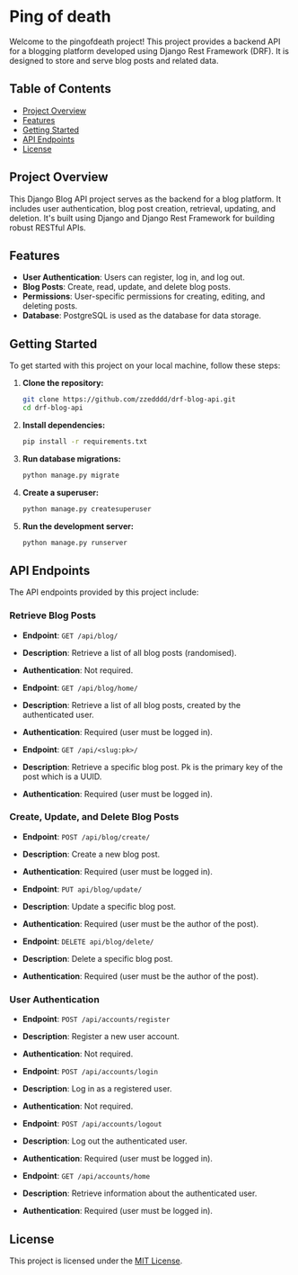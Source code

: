 # Ping of death

Welcome to the pingofdeath project! This project provides a backend API for a blogging platform developed using Django Rest Framework (DRF). It is designed to store and serve blog posts and related data.

## Table of Contents

-   [Project Overview](#project-overview)
-   [Features](#features)
-   [Getting Started](#getting-started)
-   [API Endpoints](#api-endpoints)
-   [License](#license)

## Project Overview

This Django Blog API project serves as the backend for a blog platform. It includes user authentication, blog post creation, retrieval, updating, and deletion. It's built using Django and Django Rest Framework for building robust RESTful APIs.

## Features

-   **User Authentication**: Users can register, log in, and log out.
-   **Blog Posts**: Create, read, update, and delete blog posts.
-   **Permissions**: User-specific permissions for creating, editing, and deleting posts.
-   **Database**: PostgreSQL is used as the database for data storage.

## Getting Started

To get started with this project on your local machine, follow these steps:

1. **Clone the repository:**

    ```bash
    git clone https://github.com/zzedddd/drf-blog-api.git
    cd drf-blog-api
    ```

2. **Install dependencies:**

    ```bash
    pip install -r requirements.txt
    ```

3. **Run database migrations:**

    ```bash
    python manage.py migrate
    ```

4. **Create a superuser:**

    ```bash
    python manage.py createsuperuser
    ```

5. **Run the development server:**

    ```bash
    python manage.py runserver
    ```

## API Endpoints

The API endpoints provided by this project include:

### Retrieve Blog Posts

-   **Endpoint**: `GET /api/blog/`
-   **Description**: Retrieve a list of all blog posts (randomised).
-   **Authentication**: Not required.

-   **Endpoint**: `GET /api/blog/home/`
-   **Description**: Retrieve a list of all blog posts, created by the authenticated user.
-   **Authentication**: Required (user must be logged in).

-   **Endpoint**: `GET /api/<slug:pk>/`
-   **Description**: Retrieve a specific blog post. Pk is the primary key of the post which is a UUID.
-   **Authentication**: Required (user must be logged in).

### Create, Update, and Delete Blog Posts

-   **Endpoint**: `POST /api/blog/create/`
-   **Description**: Create a new blog post.
-   **Authentication**: Required (user must be logged in).

-   **Endpoint**: `PUT api/blog/update/`
-   **Description**: Update a specific blog post.
-   **Authentication**: Required (user must be the author of the post).

-   **Endpoint**: `DELETE api/blog/delete/`
-   **Description**: Delete a specific blog post.
-   **Authentication**: Required (user must be the author of the post).

### User Authentication

-   **Endpoint**: `POST /api/accounts/register`
-   **Description**: Register a new user account.
-   **Authentication**: Not required.

-   **Endpoint**: `POST /api/accounts/login`
-   **Description**: Log in as a registered user.
-   **Authentication**: Not required.

-   **Endpoint**: `POST /api/accounts/logout`
-   **Description**: Log out the authenticated user.
-   **Authentication**: Required (user must be logged in).

-   **Endpoint**: `GET /api/accounts/home`
-   **Description**: Retrieve information about the authenticated user.
-   **Authentication**: Required (user must be logged in).

## License

This project is licensed under the [MIT License](LICENSE).
